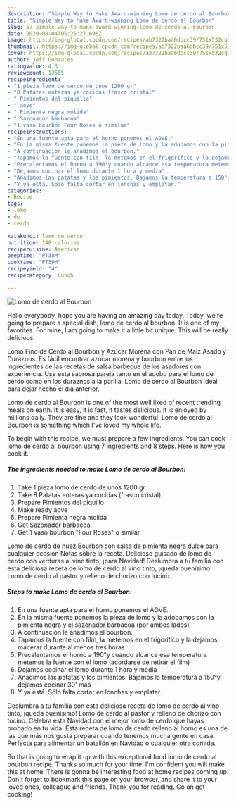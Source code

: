 ```yaml
---
description: "Simple Way to Make Award-winning Lomo de cerdo al Bourbon"
title: "Simple Way to Make Award-winning Lomo de cerdo al Bourbon"
slug: 57-simple-way-to-make-award-winning-lomo-de-cerdo-al-bourbon
date: 2020-08-04T05:25:27.696Z
image: https://img-global.cpcdn.com/recipes/ab7322baa6dbcc39/751x532cq70/lomo-de-cerdo-al-bourbon-foto-principal.jpg
thumbnail: https://img-global.cpcdn.com/recipes/ab7322baa6dbcc39/751x532cq70/lomo-de-cerdo-al-bourbon-foto-principal.jpg
cover: https://img-global.cpcdn.com/recipes/ab7322baa6dbcc39/751x532cq70/lomo-de-cerdo-al-bourbon-foto-principal.jpg
author: Jeff Gonzales
ratingvalue: 4.3
reviewcount: 13565
recipeingredient:
- "1 pieza lomo de cerdo de unos 1200 gr"
- "8 Patatas enteras ya cocidas frasco cristal"
- " Pimientos del piquillo"
- " aove"
- " Pimienta negra molida"
- " Sazonador barbacoa"
- "1 vaso bourbon Four Roses o similar"
recipeinstructions:
- "En una fuente apta para el horno ponemos el AOVE."
- "En la misma fuente ponemos la pieza de lomo y la adobamos con la pimienta negra y el sazonador barbacoa (por ambos lados)"
- "A continuación le añadimos el bourbon."
- "Tapamos la fuente con film, la metemos en el frigorífico y la dejamos macerar durante al menos tres horas"
- "Precalentamos el horno a 190°y cuando alcance esa temperatura metemos la fuente con el lomo (acordarse de retirar el film)"
- "Dejamos cocinar el lomo durante 1 hora y media"
- "Añadimos las patatas y los pimientos. Bajamos la temperatura a 150°y dejamos cocinar 30&#39; más"
- "Y ya está. Sólo falta cortar en lonchas y emplatar."
categories:
- Recipe
tags:
- lomo
- de
- cerdo

katakunci: lomo de cerdo 
nutrition: 148 calories
recipecuisine: American
preptime: "PT38M"
cooktime: "PT39M"
recipeyield: "4"
recipecategory: Lunch

---
```



![Lomo de cerdo al Bourbon](https://img-global.cpcdn.com/recipes/ab7322baa6dbcc39/751x532cq70/lomo-de-cerdo-al-bourbon-foto-principal.jpg)

Hello everybody, hope you are having an amazing day today. Today, we're going to prepare a special dish, lomo de cerdo al bourbon. It is one of my favorites. For mine, I am going to make it a little bit unique. This will be really delicious.

Lomo Fino de Cerdo al Bourbon y Azúcar Morena con Pan de Maíz Asado y Duraznos. Es fácil encontrar azúcar morena y bourbon entre los ingredientes de las recetas de salsa barbecue de los asadores con experiencia. Use esta sabrosa pareja tanto en el adobo para el lomo de cerdo como en los duraznos a la parilla. Lomo de cerdo al Bourbon Ideal para dejar hecho el día anterior.

Lomo de cerdo al Bourbon is one of the most well liked of recent trending meals on earth. It is easy, it is fast, it tastes delicious. It is enjoyed by millions daily. They are fine and they look wonderful. Lomo de cerdo al Bourbon is something which I've loved my whole life.


To begin with this recipe, we must prepare a few ingredients. You can cook lomo de cerdo al bourbon using 7 ingredients and 8 steps. Here is how you cook it.

<!--inarticleads1-->

##### The ingredients needed to make Lomo de cerdo al Bourbon:

1. Take 1 pieza lomo de cerdo de unos 1200 gr
1. Take 8 Patatas enteras ya cocidas (frasco cristal)
1. Prepare  Pimientos del piquillo
1. Make ready  aove
1. Prepare  Pimienta negra molida
1. Get  Sazonador barbacoa
1. Get 1 vaso bourbon &#34;Four Roses&#34; o similar


Lomo de cerdo de nuez Bourbon con salsa de pimienta negra dulce para cualquier ocasión Notas sobre la receta. Delicioso guisado de lomo de cerdo con verduras al vino tinto, ¡para Navidad! Deslumbra a tu familia con esta deliciosa receta de lomo de cerdo al vino tinto, ¡queda buenísimo! Lomo de cerdo al pastor y relleno de chorizo con tocino. 

<!--inarticleads2-->

##### Steps to make Lomo de cerdo al Bourbon:

1. En una fuente apta para el horno ponemos el AOVE.
1. En la misma fuente ponemos la pieza de lomo y la adobamos con la pimienta negra y el sazonador barbacoa (por ambos lados)
1. A continuación le añadimos el bourbon.
1. Tapamos la fuente con film, la metemos en el frigorífico y la dejamos macerar durante al menos tres horas
1. Precalentamos el horno a 190°y cuando alcance esa temperatura metemos la fuente con el lomo (acordarse de retirar el film)
1. Dejamos cocinar el lomo durante 1 hora y media
1. Añadimos las patatas y los pimientos. Bajamos la temperatura a 150°y dejamos cocinar 30&#39; más
1. Y ya está. Sólo falta cortar en lonchas y emplatar.


Deslumbra a tu familia con esta deliciosa receta de lomo de cerdo al vino tinto, ¡queda buenísimo! Lomo de cerdo al pastor y relleno de chorizo con tocino. Celebra esta Navidad con el mejor lomo de cerdo que hayas probado en tu vida. Esta receta de lomo de cerdo relleno al horno es una de las que más nos gusta preparar cuando tenemos mucha gente en casa. Perfecta para alimentar un batallón en Navidad o cualquier otra comida. 

So that is going to wrap it up with this exceptional food lomo de cerdo al bourbon recipe. Thanks so much for your time. I'm confident you will make this at home. There is gonna be interesting food at home recipes coming up. Don't forget to bookmark this page on your browser, and share it to your loved ones, colleague and friends. Thank you for reading. Go on get cooking!
